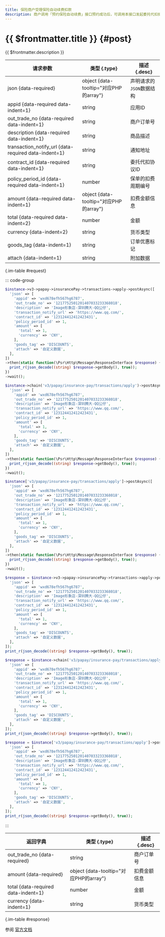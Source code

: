 ```yaml
---
title: 保险商户受理保险自动续费扣款
description: 商户调用「预约保险自动续费」接口预约成功后，可调用本接口发起委托代扣扣款。系统受理扣款请求后，异步进行扣款，并通过商户指定的回调地址通知扣费结果。
---
```


# {{ $frontmatter.title }} {#post}

{{ $frontmatter.description }}

| 请求参数 | 类型 {.type} | 描述 {.desc}
| --- | --- | ---
| json {data-required} | object {data-tooltip="对应PHP的array"} | 声明请求的`JSON`数据结构
| appid {data-required data-indent=1} | string | 应用ID
| out_trade_no {data-required data-indent=1} | string | 商户订单号
| description {data-required data-indent=1} | string | 商品描述
| transaction_notify_url {data-required data-indent=1} | string | 通知地址
| contract_id {data-required data-indent=1} | string | 委托代扣协议ID
| policy_period_id {data-required data-indent=1} | number | 保单的扣费周期编号
| amount {data-required data-indent=1} | object {data-tooltip="对应PHP的array"} | 扣费金额信息
| total {data-required data-indent=2} | number | 金额
| currency {data-indent=2} | string | 货币类型
| goods_tag {data-indent=1} | string | 订单优惠标记
| attach {data-indent=1} | string | 附加数据

{.im-table #request}

::: code-group

```php [异步纯链式]
$instance->v3->papay->insurancePay->transactions->apply->postAsync([
  'json' => [
    'appid' => 'wxd678efh567hg6787',
    'out_trade_no' => '1217752501201407033233368018',
    'description' => 'Image形象店-深圳腾大-QQ公仔',
    'transaction_notify_url' => 'https://www.qq.com/',
    'contract_id' => '123124412412423431',
    'policy_period_id' => 1,
    'amount' => [
      'total' => 1,
      'currency' => 'CNY',
    ],
    'goods_tag' => 'DISCOUNTS',
    'attach' => '自定义数据',
  ],
])
->then(static function(\Psr\Http\Message\ResponseInterface $response) {
  print_r(json_decode((string) $response->getBody(), true));
})
->wait();
```

```php [异步声明式]
$instance->chain('v3/papay/insurance-pay/transactions/apply')->postAsync([
  'json' => [
    'appid' => 'wxd678efh567hg6787',
    'out_trade_no' => '1217752501201407033233368018',
    'description' => 'Image形象店-深圳腾大-QQ公仔',
    'transaction_notify_url' => 'https://www.qq.com/',
    'contract_id' => '123124412412423431',
    'policy_period_id' => 1,
    'amount' => [
      'total' => 1,
      'currency' => 'CNY',
    ],
    'goods_tag' => 'DISCOUNTS',
    'attach' => '自定义数据',
  ],
])
->then(static function(\Psr\Http\Message\ResponseInterface $response) {
  print_r(json_decode((string) $response->getBody(), true));
})
->wait();
```

```php [异步属性式]
$instance['v3/papay/insurance-pay/transactions/apply']->postAsync([
  'json' => [
    'appid' => 'wxd678efh567hg6787',
    'out_trade_no' => '1217752501201407033233368018',
    'description' => 'Image形象店-深圳腾大-QQ公仔',
    'transaction_notify_url' => 'https://www.qq.com/',
    'contract_id' => '123124412412423431',
    'policy_period_id' => 1,
    'amount' => [
      'total' => 1,
      'currency' => 'CNY',
    ],
    'goods_tag' => 'DISCOUNTS',
    'attach' => '自定义数据',
  ],
])
->then(static function(\Psr\Http\Message\ResponseInterface $response) {
  print_r(json_decode((string) $response->getBody(), true));
})
->wait();
```

```php [同步纯链式]
$response = $instance->v3->papay->insurancePay->transactions->apply->post([
  'json' => [
    'appid' => 'wxd678efh567hg6787',
    'out_trade_no' => '1217752501201407033233368018',
    'description' => 'Image形象店-深圳腾大-QQ公仔',
    'transaction_notify_url' => 'https://www.qq.com/',
    'contract_id' => '123124412412423431',
    'policy_period_id' => 1,
    'amount' => [
      'total' => 1,
      'currency' => 'CNY',
    ],
    'goods_tag' => 'DISCOUNTS',
    'attach' => '自定义数据',
  ],
]);
print_r(json_decode((string) $response->getBody(), true));
```

```php [同步声明式]
$response = $instance->chain('v3/papay/insurance-pay/transactions/apply')->post([
  'json' => [
    'appid' => 'wxd678efh567hg6787',
    'out_trade_no' => '1217752501201407033233368018',
    'description' => 'Image形象店-深圳腾大-QQ公仔',
    'transaction_notify_url' => 'https://www.qq.com/',
    'contract_id' => '123124412412423431',
    'policy_period_id' => 1,
    'amount' => [
      'total' => 1,
      'currency' => 'CNY',
    ],
    'goods_tag' => 'DISCOUNTS',
    'attach' => '自定义数据',
  ],
]);
print_r(json_decode((string) $response->getBody(), true));
```

```php [同步属性式]
$response = $instance['v3/papay/insurance-pay/transactions/apply']->post([
  'json' => [
    'appid' => 'wxd678efh567hg6787',
    'out_trade_no' => '1217752501201407033233368018',
    'description' => 'Image形象店-深圳腾大-QQ公仔',
    'transaction_notify_url' => 'https://www.qq.com/',
    'contract_id' => '123124412412423431',
    'policy_period_id' => 1,
    'amount' => [
      'total' => 1,
      'currency' => 'CNY',
    ],
    'goods_tag' => 'DISCOUNTS',
    'attach' => '自定义数据',
  ],
]);
print_r(json_decode((string) $response->getBody(), true));
```

:::

| 返回字典 | 类型 {.type} | 描述 {.desc}
| --- | --- | ---
| out_trade_no {data-required}| string | 商户订单号
| amount {data-required}| object {data-tooltip="对应PHP的array"} | 扣费金额信息
| total {data-required data-indent=1} | number | 金额
| currency {data-indent=1} | string | 货币类型

{.im-table #response}

参阅 [官方文档](https://pay.weixin.qq.com/docs/merchant/apis/insurance-entrusted-payment/deduct/create-transaction.html)
